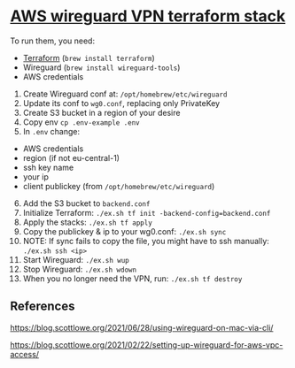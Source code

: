 # [AWS wireguard VPN terraform stack](https://github.com/TeemuKoivisto/aws-wireguard-vpn-terraform)

To run them, you need:

- [Terraform](https://www.terraform.io/) (`brew install terraform`)
- Wireguard (`brew install wireguard-tools`)
- AWS credentials

1. Create Wireguard conf at: `/opt/homebrew/etc/wireguard`
2. Update its conf to `wg0.conf`, replacing only PrivateKey
3. Create S3 bucket in a region of your desire
4. Copy env `cp .env-example .env`
5. In `.env` change:

- AWS credentials
- region (if not eu-central-1)
- ssh key name
- your ip
- client publickey (from `/opt/homebrew/etc/wireguard`)

6. Add the S3 bucket to `backend.conf`
7. Initialize Terraform: `./ex.sh tf init -backend-config=backend.conf`
8. Apply the stacks: `./ex.sh tf apply`
9. Copy the publickey & ip to your wg0.conf: `./ex.sh sync`
10. NOTE: If sync fails to copy the file, you might have to ssh manually: `./ex.sh ssh <ip>`
11. Start Wireguard: `./ex.sh wup`
12. Stop Wireguard: `./ex.sh wdown`
13. When you no longer need the VPN, run: `./ex.sh tf destroy`

## References

https://blog.scottlowe.org/2021/06/28/using-wireguard-on-mac-via-cli/

https://blog.scottlowe.org/2021/02/22/setting-up-wireguard-for-aws-vpc-access/
